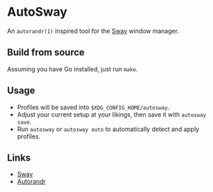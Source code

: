 # AutoSway

An `autorandr(1)` inspired tool for the [Sway](https://swaywm.org)
window manager.

## Build from source

Assuming you have Go installed, just run `make`.

## Usage

- Profiles will be saved into `$XDG_CONFIG_HOME/autosway`.
- Adjust your current setup at your likings, then save it with `autosway save`.
- Run `autosway` or `autosway auto` to automatically detect and apply
  profiles.

## Links

- [Sway](https://swaywm.org)
- [Autorandr](https://github.com/phillipberndt/autorandr)
